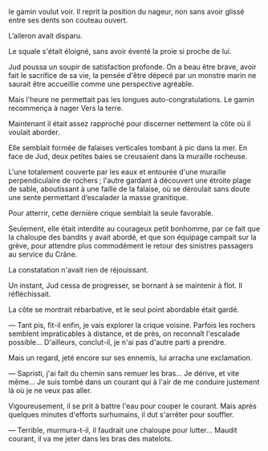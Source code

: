 le gamin voulut voir. Il reprit la position du nageur, non sans avoir glissé
entre ses dents son couteau ouvert.

L’aileron avait disparu.

Le squale s'était éloigné, sans avoir éventé la proie si proche de lui.

Jud poussa un soupir de satisfaction profonde. On a beau être brave,
avoir fait le sacrifice de sa vie, la pensée d'être dépecé par un monstre
marin ne saurait être accueillie comme une perspective agréable.

Mais l'heure ne permettait pas les longues auto-congratulations. Le gamin
recommença à nager Vers la terre.

Maintenant il était assez rapproché pour discerner nettement la côte où il
voulait aborder.

Elle semblait formée de falaises verticales tombant à pic dans la mer. En
face de Jud, deux petites baies se creusaient dans la muraille rocheuse.

L'une totalement couverte par les eaux et entourée d'une muraille
perpendiculaire de rochers ; l'autre gardant à découvert une étroite plage de
sable, aboutissant à une faille de la falaise, où se déroulait sans doute une
sente permettant d’escalader la masse granitique.

Pour atterrir, cette dernière crique semblait la seule favorable.

Seulement, elle était interdite au courageux petit bonhomme, par ce fait
que la chaloupe des bandits y avait abordé, et que son équipage campait sur
la grève, pour attendre plus commodément le retour des sinistres passagers
au service du Crâne.

La constatation n'avait rien de réjouissant.

Un instant, Jud cessa de progresser, se bornant à se maintenir à flot. Il
réfléchissait.

La côte se montrait rébarbative, et le seul point abordable était gardé.

— Tant pis, fit-il enfin, je vais explorer la crique voisine. Parfois les
rochers semblent impraticables à distance, et de près, on reconnaît l'escalade possible... D'ailleurs, conclut-il, je n'ai pas d'autre parti a prendre.

Mais un regard, jeté encore sur ses ennemis, lui arracha une exclamation.

— Sapristi, j'ai fait du chemin sans remuer les bras... Je dérive, et vite
même... Je suis tombé dans un courant qui à l'air de me conduire justement
là où je ne veux pas aller.

Vigoureusement, il se prit à battre l'eau pour couper le courant. Mais
après quelques minutes d'efforts surhumains, il dut s'arrêter pour souffler.

— Terrible, murmura-t-il, il faudrait une chaloupe pour lutter... Maudit
courant, il va me jeter dans les bras des matelots.
